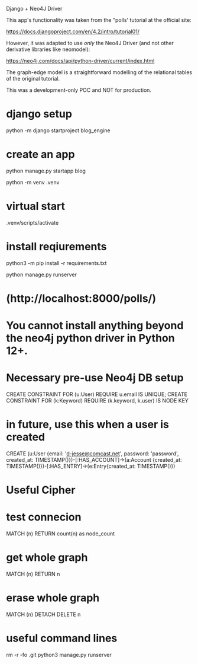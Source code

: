 
Django + Neo4J Driver

This app's functionality was taken from the "polls' tutorial at the official site:

https://docs.djangoproject.com/en/4.2/intro/tutorial01/

However, it was adapted to use _only_ the Neo4J Driver (and not other derivative libraries like neomodel):

https://neo4j.com/docs/api/python-driver/current/index.html

The graph-edge model is a straightforward modelling of the relational tables of the original tutorial.

This was a development-only POC and NOT for production.


# django setup
python -m django startproject blog_engine
# create an app
python manage.py startapp blog

python -m venv .venv
# virtual start
.venv/scripts/activate

# install reqiurements
python3 -m pip install -r requirements.txt

python manage.py runserver
# (http://localhost:8000/polls/)

# You cannot install anything beyond the neo4j python driver in Python 12+. #

# Necessary pre-use Neo4j DB setup
CREATE CONSTRAINT FOR (u:User) REQUIRE u.email IS UNIQUE;
CREATE CONSTRAINT FOR (k:Keyword) REQUIRE (k.keyword, k.user) IS NODE KEY

# in future, use this when a user is created
CREATE (u:User {email: 'd-jesse@comcast.net', password: 'password', created_at: TIMESTAMP()})-[:HAS_ACCOUNT]->(a:Account {created_at: TIMESTAMP()})-[:HAS_ENTRY]->(e:Entry{created_at: TIMESTAMP()})


# Useful Cipher
# test connecion
MATCH (n) RETURN count(n) as node_count
# get whole graph
MATCH (n) RETURN n
# erase whole graph
MATCH (n) DETACH DELETE n

# useful command lines
rm -r -fo .git
python3 manage.py runserver